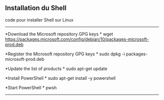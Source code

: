 ## Installation du Shell

code pour installer Shell sur Linux

---
*Download the Microsoft repository GPG keys  *
wget https://packages.microsoft.com/config/debian/10/packages-microsoft-prod.deb

*Register the Microsoft repository GPG keys  *
sudo dpkg -i packages-microsoft-prod.deb

*Update the list of products  *
sudo apt-get update

*Install PowerShell  *
sudo apt-get install -y powershell

*Start PowerShell * 
pwsh

---
